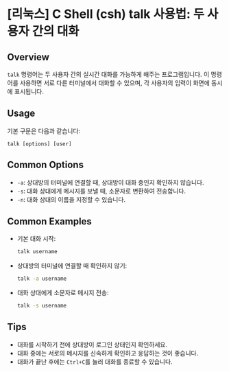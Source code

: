 # [리눅스] C Shell (csh) talk 사용법: 두 사용자 간의 대화

## Overview
`talk` 명령어는 두 사용자 간의 실시간 대화를 가능하게 해주는 프로그램입니다. 이 명령어를 사용하면 서로 다른 터미널에서 대화할 수 있으며, 각 사용자의 입력이 화면에 동시에 표시됩니다.

## Usage
기본 구문은 다음과 같습니다:
```
talk [options] [user]
```

## Common Options
- `-a`: 상대방의 터미널에 연결할 때, 상대방이 대화 중인지 확인하지 않습니다.
- `-s`: 대화 상대에게 메시지를 보낼 때, 소문자로 변환하여 전송합니다.
- `-n`: 대화 상대의 이름을 지정할 수 있습니다.

## Common Examples
- 기본 대화 시작:
  ```bash
  talk username
  ```
- 상대방의 터미널에 연결할 때 확인하지 않기:
  ```bash
  talk -a username
  ```
- 대화 상대에게 소문자로 메시지 전송:
  ```bash
  talk -s username
  ```

## Tips
- 대화를 시작하기 전에 상대방이 로그인 상태인지 확인하세요.
- 대화 중에는 서로의 메시지를 신속하게 확인하고 응답하는 것이 좋습니다.
- 대화가 끝난 후에는 `Ctrl+C`를 눌러 대화를 종료할 수 있습니다.